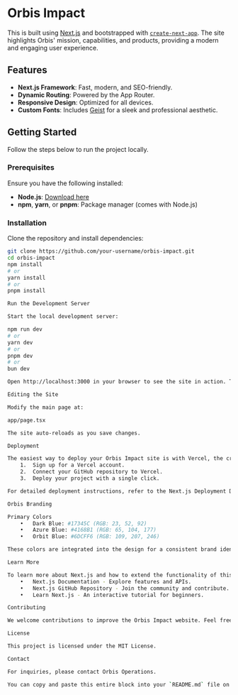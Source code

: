 # Orbis Impact

This is built using [Next.js](https://nextjs.org) and bootstrapped with [`create-next-app`](https://nextjs.org/docs/app/api-reference/cli/create-next-app). The site highlights Orbis' mission, capabilities, and products, providing a modern and engaging user experience.

## Features

- **Next.js Framework**: Fast, modern, and SEO-friendly.
- **Dynamic Routing**: Powered by the App Router.
- **Responsive Design**: Optimized for all devices.
- **Custom Fonts**: Includes [Geist](https://vercel.com/font) for a sleek and professional aesthetic.

## Getting Started

Follow the steps below to run the project locally.

### Prerequisites

Ensure you have the following installed:

- **Node.js**: [Download here](https://nodejs.org)
- **npm**, **yarn**, or **pnpm**: Package manager (comes with Node.js)

### Installation

Clone the repository and install dependencies:

```bash
git clone https://github.com/your-username/orbis-impact.git
cd orbis-impact
npm install
# or
yarn install
# or
pnpm install

Run the Development Server

Start the local development server:

npm run dev
# or
yarn dev
# or
pnpm dev
# or
bun dev

Open http://localhost:3000 in your browser to see the site in action. The page auto-updates as you edit files.

Editing the Site

Modify the main page at:

app/page.tsx

The site auto-reloads as you save changes.

Deployment

The easiest way to deploy your Orbis Impact site is with Vercel, the creators of Next.js. Follow these steps:
	1.	Sign up for a Vercel account.
	2.	Connect your GitHub repository to Vercel.
	3.	Deploy your project with a single click.

For detailed deployment instructions, refer to the Next.js Deployment Documentation.

Orbis Branding

Primary Colors
	•	Dark Blue: #17345C (RGB: 23, 52, 92)
	•	Azure Blue: #4168B1 (RGB: 65, 104, 177)
	•	Orbit Blue: #6DCFF6 (RGB: 109, 207, 246)

These colors are integrated into the design for a consistent brand identity.

Learn More

To learn more about Next.js and how to extend the functionality of this project, check out:
	•	Next.js Documentation - Explore features and APIs.
	•	Next.js GitHub Repository - Join the community and contribute.
	•	Learn Next.js - An interactive tutorial for beginners.

Contributing

We welcome contributions to improve the Orbis Impact website. Feel free to fork the repository and submit a pull request with your enhancements.

License

This project is licensed under the MIT License.

Contact

For inquiries, please contact Orbis Operations.

You can copy and paste this entire block into your `README.md` file on GitHub. Let me know if you need further adjustments!

